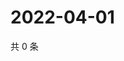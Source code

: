 # 2022-04-01

共 0 条

<!-- BEGIN WEIBO -->
<!-- 最后更新时间 Fri Apr 01 2022 06:15:05 GMT+0800 (China Standard Time) -->

<!-- END WEIBO -->
